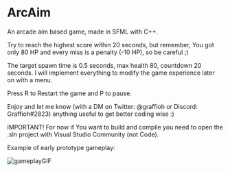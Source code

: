 # ArcAim
An arcade aim based game, made in SFML with C++.

Try to reach the highest score within 20 seconds, but remember, You got only 80 HP and every miss is a penalty (-10 HP), so be careful ;)

The target spawn time is 0.5 seconds, max health 80, countdown 20 seconds.
I will implement everything to modify the game experience later on with a menu.

Press R to Restart the game and P to pause.

Enjoy and let me know (with a DM on Twitter: @graffioh or Discord: Graffioh#2823) anything useful to get better coding wise :)

IMPORTANT! For now if You want to build and compile you need to open the .sln project with Visual Studio Community (not Code).

Example of early prototype gameplay:

![gameplayGIF](https://i.imgur.com/yf4gMYa.gif)

